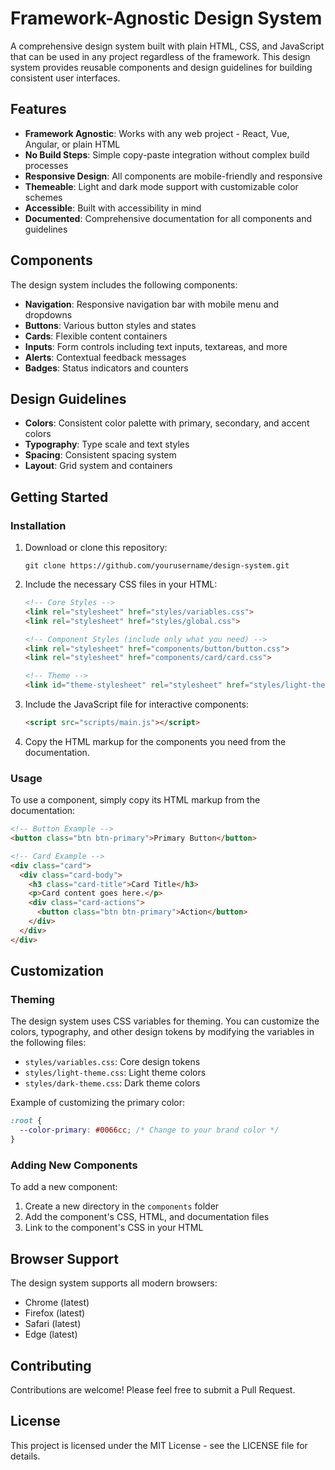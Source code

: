 # Framework-Agnostic Design System

A comprehensive design system built with plain HTML, CSS, and JavaScript that can be used in any project regardless of the framework. This design system provides reusable components and design guidelines for building consistent user interfaces.

## Features

- **Framework Agnostic**: Works with any web project - React, Vue, Angular, or plain HTML
- **No Build Steps**: Simple copy-paste integration without complex build processes
- **Responsive Design**: All components are mobile-friendly and responsive
- **Themeable**: Light and dark mode support with customizable color schemes
- **Accessible**: Built with accessibility in mind
- **Documented**: Comprehensive documentation for all components and guidelines

## Components

The design system includes the following components:

- **Navigation**: Responsive navigation bar with mobile menu and dropdowns
- **Buttons**: Various button styles and states
- **Cards**: Flexible content containers
- **Inputs**: Form controls including text inputs, textareas, and more
- **Alerts**: Contextual feedback messages
- **Badges**: Status indicators and counters

## Design Guidelines

- **Colors**: Consistent color palette with primary, secondary, and accent colors
- **Typography**: Type scale and text styles
- **Spacing**: Consistent spacing system
- **Layout**: Grid system and containers

## Getting Started

### Installation

1. Download or clone this repository:
   ```
   git clone https://github.com/yourusername/design-system.git
   ```

2. Include the necessary CSS files in your HTML:
   ```html
   <!-- Core Styles -->
   <link rel="stylesheet" href="styles/variables.css">
   <link rel="stylesheet" href="styles/global.css">
   
   <!-- Component Styles (include only what you need) -->
   <link rel="stylesheet" href="components/button/button.css">
   <link rel="stylesheet" href="components/card/card.css">
   
   <!-- Theme -->
   <link id="theme-stylesheet" rel="stylesheet" href="styles/light-theme.css">
   ```

3. Include the JavaScript file for interactive components:
   ```html
   <script src="scripts/main.js"></script>
   ```

4. Copy the HTML markup for the components you need from the documentation.

### Usage

To use a component, simply copy its HTML markup from the documentation:

```html
<!-- Button Example -->
<button class="btn btn-primary">Primary Button</button>

<!-- Card Example -->
<div class="card">
  <div class="card-body">
    <h3 class="card-title">Card Title</h3>
    <p>Card content goes here.</p>
    <div class="card-actions">
      <button class="btn btn-primary">Action</button>
    </div>
  </div>
</div>
```

## Customization

### Theming

The design system uses CSS variables for theming. You can customize the colors, typography, and other design tokens by modifying the variables in the following files:

- `styles/variables.css`: Core design tokens
- `styles/light-theme.css`: Light theme colors
- `styles/dark-theme.css`: Dark theme colors

Example of customizing the primary color:

```css
:root {
  --color-primary: #0066cc; /* Change to your brand color */
}
```

### Adding New Components

To add a new component:

1. Create a new directory in the `components` folder
2. Add the component's CSS, HTML, and documentation files
3. Link to the component's CSS in your HTML

## Browser Support

The design system supports all modern browsers:

- Chrome (latest)
- Firefox (latest)
- Safari (latest)
- Edge (latest)

## Contributing

Contributions are welcome! Please feel free to submit a Pull Request.

## License

This project is licensed under the MIT License - see the LICENSE file for details.
